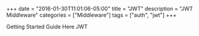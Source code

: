 +++
date = "2016-01-30T11:01:06-05:00"
title = "JWT"
description = "JWT Middleware"
categories = ["Middleware"]
tags = ["auth", "jwt"]
+++

Getting Started Guide Here
JWT
